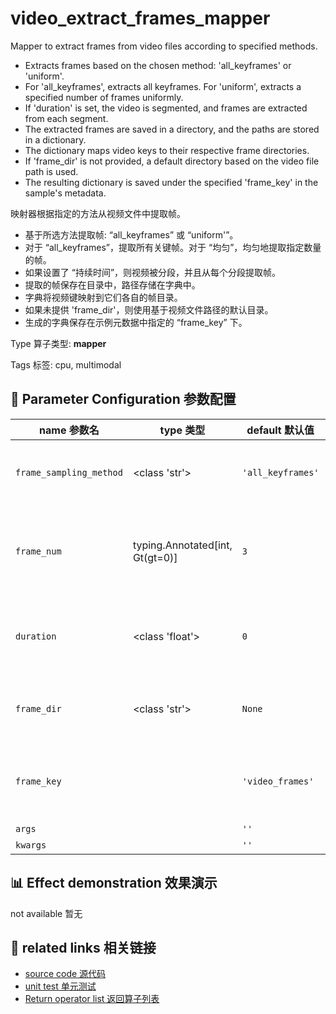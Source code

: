 # video_extract_frames_mapper

Mapper to extract frames from video files according to specified methods.

- Extracts frames based on the chosen method: 'all_keyframes' or 'uniform'.
- For 'all_keyframes', extracts all keyframes. For 'uniform', extracts a specified number of frames uniformly.
- If 'duration' is set, the video is segmented, and frames are extracted from each segment.
- The extracted frames are saved in a directory, and the paths are stored in a dictionary.
- The dictionary maps video keys to their respective frame directories.
- If 'frame_dir' is not provided, a default directory based on the video file path is used.
- The resulting dictionary is saved under the specified 'frame_key' in the sample's metadata.

映射器根据指定的方法从视频文件中提取帧。

- 基于所选方法提取帧: “all_keyframes” 或 “uniform'”。
- 对于 “all_keyframes”，提取所有关键帧。对于 “均匀”，均匀地提取指定数量的帧。
- 如果设置了 “持续时间”，则视频被分段，并且从每个分段提取帧。
- 提取的帧保存在目录中，路径存储在字典中。
- 字典将视频键映射到它们各自的帧目录。
- 如果未提供 'frame_dir'，则使用基于视频文件路径的默认目录。
- 生成的字典保存在示例元数据中指定的 “frame_key” 下。

Type 算子类型: **mapper**

Tags 标签: cpu, multimodal

## 🔧 Parameter Configuration 参数配置
| name 参数名 | type 类型 | default 默认值 | desc 说明 |
|--------|------|--------|------|
| `frame_sampling_method` | <class 'str'> | `'all_keyframes'` | sampling method of extracting frame |
| `frame_num` | typing.Annotated[int, Gt(gt=0)] | `3` | the number of frames to be extracted uniformly from |
| `duration` | <class 'float'> | `0` | The duration of each segment in seconds. |
| `frame_dir` | <class 'str'> | `None` | Output directory to save extracted frames. |
| `frame_key` |  | `'video_frames'` | The name of field to save generated frames info. |
| `args` |  | `''` | extra args |
| `kwargs` |  | `''` | extra args |

## 📊 Effect demonstration 效果演示
not available 暂无

## 🔗 related links 相关链接
- [source code 源代码](../../../data_juicer/ops/mapper/video_extract_frames_mapper.py)
- [unit test 单元测试](../../../tests/ops/mapper/test_video_extract_frames_mapper.py)
- [Return operator list 返回算子列表](../../Operators.md)